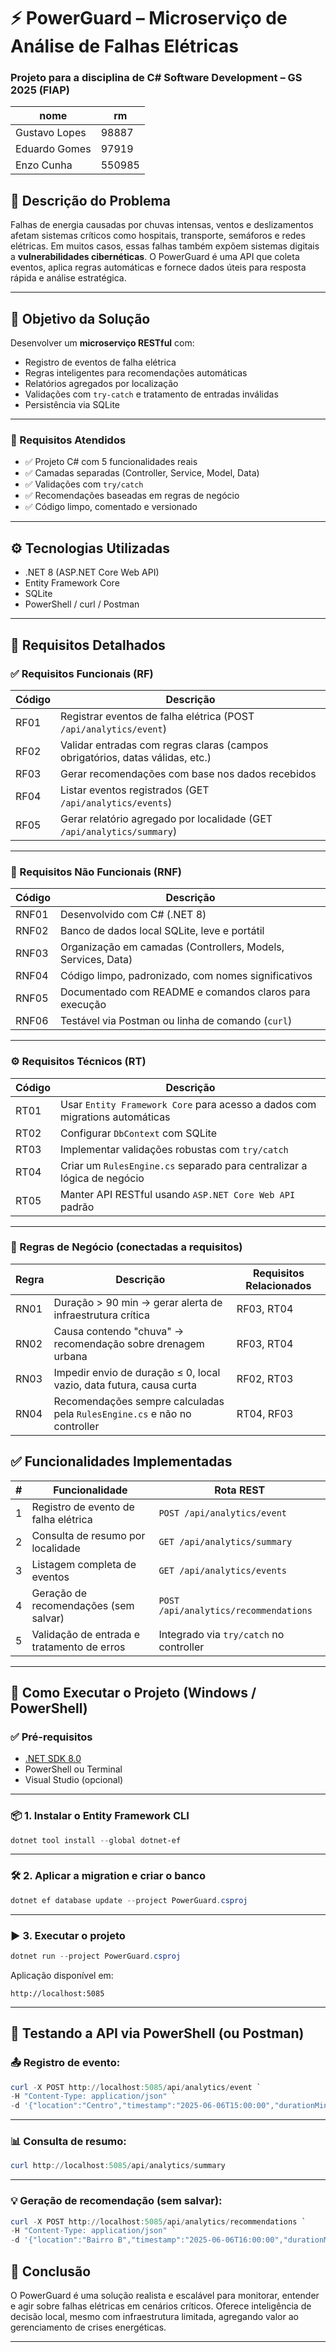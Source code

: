 # ⚡ PowerGuard – Microserviço de Análise de Falhas Elétricas

### Projeto para a disciplina de **C# Software Development – GS 2025 (FIAP)**

| nome          | rm     |
| ------------- | ------ |
| Gustavo Lopes | 98887  |
| Eduardo Gomes | 97919  |
| Enzo Cunha    | 550985 |

## 📌 Descrição do Problema

Falhas de energia causadas por chuvas intensas, ventos e deslizamentos afetam sistemas críticos como hospitais, transporte, semáforos e redes elétricas. Em muitos casos, essas falhas também expõem sistemas digitais a **vulnerabilidades cibernéticas**. O PowerGuard é uma API que coleta eventos, aplica regras automáticas e fornece dados úteis para resposta rápida e análise estratégica.

---

## 🎯 Objetivo da Solução

Desenvolver um **microserviço RESTful** com:

- Registro de eventos de falha elétrica
- Regras inteligentes para recomendações automáticas
- Relatórios agregados por localização
- Validações com `try-catch` e tratamento de entradas inválidas
- Persistência via SQLite

---

### 📐 Requisitos Atendidos

- ✅ Projeto C# com 5 funcionalidades reais
- ✅ Camadas separadas (Controller, Service, Model, Data)
- ✅ Validações com `try/catch`
- ✅ Recomendações baseadas em regras de negócio
- ✅ Código limpo, comentado e versionado

---

## ⚙ Tecnologias Utilizadas

- .NET 8 (ASP.NET Core Web API)
- Entity Framework Core
- SQLite
- PowerShell / curl / Postman

---

## 🧾 Requisitos Detalhados

### ✅ Requisitos Funcionais (RF)

| Código | Descrição                                                                     |
| ------ | ----------------------------------------------------------------------------- |
| RF01   | Registrar eventos de falha elétrica (POST `/api/analytics/event`)             |
| RF02   | Validar entradas com regras claras (campos obrigatórios, datas válidas, etc.) |
| RF03   | Gerar recomendações com base nos dados recebidos                              |
| RF04   | Listar eventos registrados (GET `/api/analytics/events`)                      |
| RF05   | Gerar relatório agregado por localidade (GET `/api/analytics/summary`)        |

---

### 🚫 Requisitos Não Funcionais (RNF)

| Código | Descrição                                                    |
| ------ | ------------------------------------------------------------ |
| RNF01  | Desenvolvido com C# (.NET 8)                                 |
| RNF02  | Banco de dados local SQLite, leve e portátil                 |
| RNF03  | Organização em camadas (Controllers, Models, Services, Data) |
| RNF04  | Código limpo, padronizado, com nomes significativos          |
| RNF05  | Documentado com README e comandos claros para execução       |
| RNF06  | Testável via Postman ou linha de comando (`curl`)            |

---

### ⚙ Requisitos Técnicos (RT)

| Código | Descrição                                                                   |
| ------ | --------------------------------------------------------------------------- |
| RT01   | Usar `Entity Framework Core` para acesso a dados com migrations automáticas |
| RT02   | Configurar `DbContext` com SQLite                                           |
| RT03   | Implementar validações robustas com `try/catch`                             |
| RT04   | Criar um `RulesEngine.cs` separado para centralizar a lógica de negócio     |
| RT05   | Manter API RESTful usando `ASP.NET Core Web API` padrão                     |

---

### 🧠 Regras de Negócio (conectadas a requisitos)

| Regra | Descrição                                                                 | Requisitos Relacionados |
| ----- | ------------------------------------------------------------------------- | ----------------------- |
| RN01  | Duração > 90 min → gerar alerta de infraestrutura crítica                 | RF03, RT04              |
| RN02  | Causa contendo "chuva" → recomendação sobre drenagem urbana               | RF03, RT04              |
| RN03  | Impedir envio de duração ≤ 0, local vazio, data futura, causa curta       | RF02, RT03              |
| RN04  | Recomendações sempre calculadas pela `RulesEngine.cs` e não no controller | RT04, RF03              |

## ✅ Funcionalidades Implementadas

| #   | Funcionalidade                             | Rota REST                               |
| --- | ------------------------------------------ | --------------------------------------- |
| 1   | Registro de evento de falha elétrica       | `POST /api/analytics/event`             |
| 2   | Consulta de resumo por localidade          | `GET /api/analytics/summary`            |
| 3   | Listagem completa de eventos               | `GET /api/analytics/events`             |
| 4   | Geração de recomendações (sem salvar)      | `POST /api/analytics/recommendations`   |
| 5   | Validação de entrada e tratamento de erros | Integrado via `try/catch` no controller |

---

## 🚀 Como Executar o Projeto (Windows / PowerShell)

### ✅ Pré-requisitos

- [.NET SDK 8.0](https://dotnet.microsoft.com/en-us/download/dotnet/8.0)
- PowerShell ou Terminal
- Visual Studio (opcional)

---

### 📦 1. Instalar o Entity Framework CLI

```powershell
dotnet tool install --global dotnet-ef
```

---

### 🛠 2. Aplicar a migration e criar o banco

```powershell
dotnet ef database update --project PowerGuard.csproj
```

---

### ▶️ 3. Executar o projeto

```powershell
dotnet run --project PowerGuard.csproj
```

Aplicação disponível em:

```
http://localhost:5085
```

---

## 🔬 Testando a API via PowerShell (ou Postman)

### 📤 Registro de evento:

```powershell
curl -X POST http://localhost:5085/api/analytics/event `
-H "Content-Type: application/json" `
-d '{"location":"Centro","timestamp":"2025-06-06T15:00:00","durationMinutes":120,"cause":"Chuva forte","damage":"Transformador queimado"}'
```

---

### 📊 Consulta de resumo:

```powershell
curl http://localhost:5085/api/analytics/summary
```

---

### 💡 Geração de recomendação (sem salvar):

```powershell
curl -X POST http://localhost:5085/api/analytics/recommendations `
-H "Content-Type: application/json" `
-d '{"location":"Bairro B","timestamp":"2025-06-06T16:00:00","durationMinutes":100,"cause":"Vento","damage":"Poste danificado"}'
```

## 📢 Conclusão

O PowerGuard é uma solução realista e escalável para monitorar, entender e agir sobre falhas elétricas em cenários críticos. Oferece inteligência de decisão local, mesmo com infraestrutura limitada, agregando valor ao gerenciamento de crises energéticas.

---
